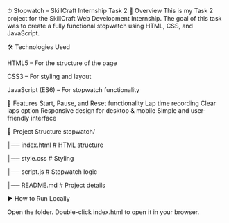 ⏱ Stopwatch – SkillCraft Internship Task 2
📌 Overview
This is my Task 2 project for the SkillCraft Web Development Internship.
The goal of this task was to create a fully functional stopwatch using HTML, CSS, and JavaScript.

🛠 Technologies Used

HTML5 – For the structure of the page

CSS3 – For styling and layout

JavaScript (ES6) – For stopwatch functionality

🚀 Features
Start, Pause, and Reset functionality
Lap time recording
Clear laps option
Responsive design for desktop & mobile
Simple and user-friendly interface

📂 Project Structure
stopwatch/

│── index.html   # HTML structure

│── style.css    # Styling

│── script.js    # Stopwatch logic

│── README.md    # Project details

▶️ How to Run Locally

Open the folder.
Double-click index.html to open it in your browser.
